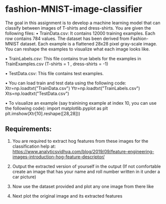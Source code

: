 # fashion-MNIST-image-classifier

The goal in this assignment is to develop a machine learning model that can classify between images of T-shirts and dress-shirts. You are given the following files:
• TrainData.csv: It contains 12000 training examples. Each row contains 784 values. The dataset has been derived from Fashion-MNIST dataset. Each example is a flattened 28x28 pixel gray-scale image. You can reshape the examples to visualize what each image looks like.

• TrainLabels.csv: This file contains true labels for the examples in TrainExamples.csv
(T-shirts = 1 , dress-shirts = -1)

• TestData.csv: This file contains test examples.

• You can load train and test data using the following code:
Xtr=np.loadtxt("TrainData.csv")
Ytr=np.loadtxt("TrainLabels.csv")
Xts=np.loadtxt("TestData.csv")

• To visualize an example (say trainining example at index 10, you can use the following
code):
import matplotlib.pyplot as plt
plt.imshow(Xtr[10].reshape([28,28]))

## Requirements:
1. You are required to extract hog features from these images for the classification help
at: https://www.analyticsvidhya.com/blog/2019/09/feature-engineering-images-introduction-hog-feature-descriptor/

2. Output the extracted version of yourself in the output (If not comfortable create an image that has your name and roll number written in it under a car picture)

3. Now use the dataset provided and plot any one image from there like

4. Next plot the original image and its extracted features
